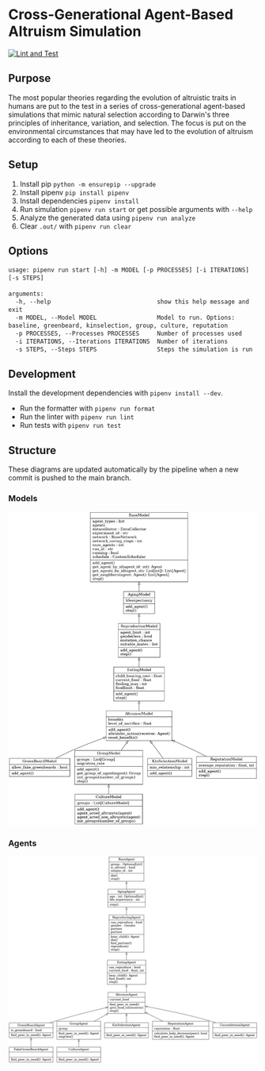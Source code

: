 # Cross-Generational Agent-Based Altruism Simulation

[![Lint and Test](https://github.com/koerners/thesis-simulation/actions/workflows/pytest.yml/badge.svg?branch=main)](https://github.com/koerners/thesis-simulation/actions/workflows/pytest.yml)

## Purpose
The most popular theories regarding the evolution of altruistic traits in humans are put to the test in a series of cross-generational agent-based simulations that mimic natural selection according to Darwin's three principles of inheritance, variation, and selection. The focus is put on the environmental circumstances that may have led to the evolution of altruism according to each of these theories.

## Setup

1. Install pip ```python -m ensurepip --upgrade```
2. Install pipenv ```pip install pipenv```
3. Install dependencies ```pipenv install```
4. Run simulation ```pipenv run start``` or get possible arguments with ```--help```
5. Analyze the generated data using ```pipenv run analyze```
6. Clear ```.out/``` with ```pipenv run clear```

## Options

```
usage: pipenv run start [-h] -m MODEL [-p PROCESSES] [-i ITERATIONS] [-s STEPS]

arguments:
  -h, --help                              show this help message and exit
  -m MODEL, --Model MODEL                 Model to run. Options: baseline, greenbeard, kinselection, group, culture, reputation
  -p PROCESSES, --Processes PROCESSES     Number of processes used
  -i ITERATIONS, --Iterations ITERATIONS  Number of iterations
  -s STEPS, --Steps STEPS                 Steps the simulation is run
```

## Development

Install the development dependencies with ```pipenv install --dev```.

- Run the formatter with ```pipenv run format```
- Run the linter with ```pipenv run lint```
- Run tests with ```pipenv run test```

## Structure
These diagrams are updated automatically by the pipeline when a new commit is pushed to the main branch.
### Models

![UML-Models](https://github.com/koerners/thesis-simulation/blob/main/uml/classes_Models.png)

### Agents

![UML-Models](https://github.com/koerners/thesis-simulation/blob/main/uml/classes_Agents.png)
